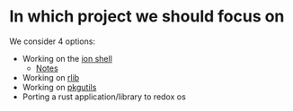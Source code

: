 # In which project we should focus on

We consider 4 options:

- Working on the [ion shell](https://gitlab.redox-os.org/redox-os/ion)
  - [Notes](./ion_notes.md)
- Working on [rlib](https://gitlab.redox-os.org/redox-os/relibc)
- Working on [pkgutils](https://gitlab.redox-os.org/redox-os/pkgutils)
- Porting a rust application/library to redox os
